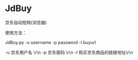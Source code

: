 # JdBuy

京东自动抢购(浏览器)

使用方法：

JdBuy.py -u username -p password -l buyurl

-u 京东用户名 \r\n
-p 京东密码 \r\n
-l 购买京东商品的链接地址\r\n
